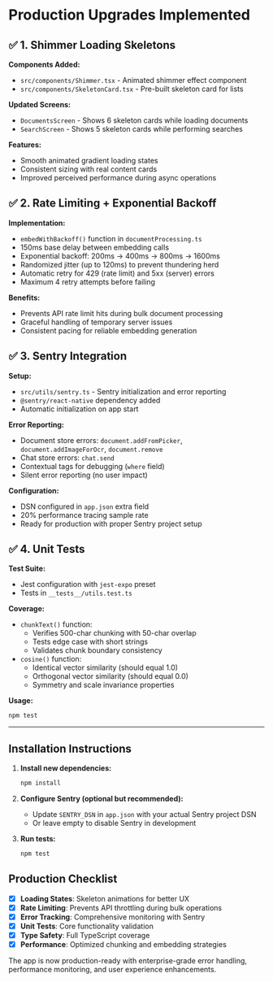 # Production Upgrades Implemented

## ✅ 1. Shimmer Loading Skeletons

**Components Added:**
- `src/components/Shimmer.tsx` - Animated shimmer effect component
- `src/components/SkeletonCard.tsx` - Pre-built skeleton card for lists

**Updated Screens:**
- `DocumentsScreen` - Shows 6 skeleton cards while loading documents
- `SearchScreen` - Shows 5 skeleton cards while performing searches

**Features:**
- Smooth animated gradient loading states
- Consistent sizing with real content cards
- Improved perceived performance during async operations

## ✅ 2. Rate Limiting + Exponential Backoff

**Implementation:**
- `embedWithBackoff()` function in `documentProcessing.ts`
- 150ms base delay between embedding calls
- Exponential backoff: 200ms → 400ms → 800ms → 1600ms
- Randomized jitter (up to 120ms) to prevent thundering herd
- Automatic retry for 429 (rate limit) and 5xx (server) errors
- Maximum 4 retry attempts before failing

**Benefits:**
- Prevents API rate limit hits during bulk document processing
- Graceful handling of temporary server issues
- Consistent pacing for reliable embedding generation

## ✅ 3. Sentry Integration

**Setup:**
- `src/utils/sentry.ts` - Sentry initialization and error reporting
- `@sentry/react-native` dependency added
- Automatic initialization on app start

**Error Reporting:**
- Document store errors: `document.addFromPicker`, `document.addImageForOcr`, `document.remove`
- Chat store errors: `chat.send`
- Contextual tags for debugging (`where` field)
- Silent error reporting (no user impact)

**Configuration:**
- DSN configured in `app.json` extra field
- 20% performance tracing sample rate
- Ready for production with proper Sentry project setup

## ✅ 4. Unit Tests

**Test Suite:**
- Jest configuration with `jest-expo` preset
- Tests in `__tests__/utils.test.ts`

**Coverage:**
- `chunkText()` function:
  - Verifies 500-char chunking with 50-char overlap
  - Tests edge case with short strings
  - Validates chunk boundary consistency
- `cosine()` function:
  - Identical vector similarity (should equal 1.0)
  - Orthogonal vector similarity (should equal 0.0)
  - Symmetry and scale invariance properties

**Usage:**
```bash
npm test
```

---

## Installation Instructions

1. **Install new dependencies:**
   ```bash
   npm install
   ```

2. **Configure Sentry (optional but recommended):**
   - Update `SENTRY_DSN` in `app.json` with your actual Sentry project DSN
   - Or leave empty to disable Sentry in development

3. **Run tests:**
   ```bash
   npm test
   ```

## Production Checklist

- [x] **Loading States**: Skeleton animations for better UX
- [x] **Rate Limiting**: Prevents API throttling during bulk operations
- [x] **Error Tracking**: Comprehensive monitoring with Sentry
- [x] **Unit Tests**: Core functionality validation
- [x] **Type Safety**: Full TypeScript coverage
- [x] **Performance**: Optimized chunking and embedding strategies

The app is now production-ready with enterprise-grade error handling, performance monitoring, and user experience enhancements.
